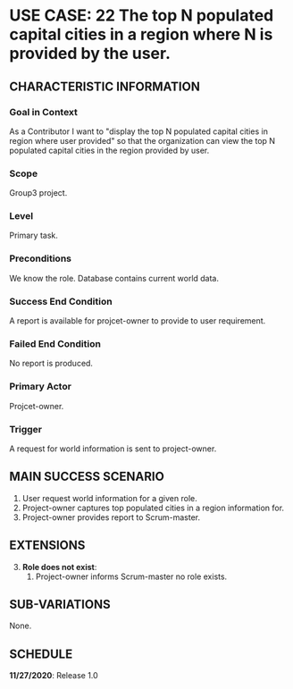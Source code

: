 # USE CASE: 22 The top N populated capital cities in a region where N is provided by the user.

## CHARACTERISTIC INFORMATION

### Goal in Context

As a Contributor I want to "display the top N populated capital cities in region where user provided" so that the organization can view the top N populated capital cities in the region provided by user.
### Scope

Group3 project.

### Level

Primary task.

### Preconditions

We know the role.  Database contains current world data.

### Success End Condition

A report is available for projcet-owner to provide to user requirement.

### Failed End Condition

No report is produced.

### Primary Actor

Projcet-owner.

### Trigger

A request for world information is sent to project-owner.

## MAIN SUCCESS SCENARIO

1. User request world information for a given role.
2. Project-owner captures top populated cities in a region information for.
3. Project-owner provides report to Scrum-master.

## EXTENSIONS

3. **Role does not exist**:
    1. Project-owner informs Scrum-master no role exists.

## SUB-VARIATIONS

None.

## SCHEDULE

**11/27/2020**: Release 1.0